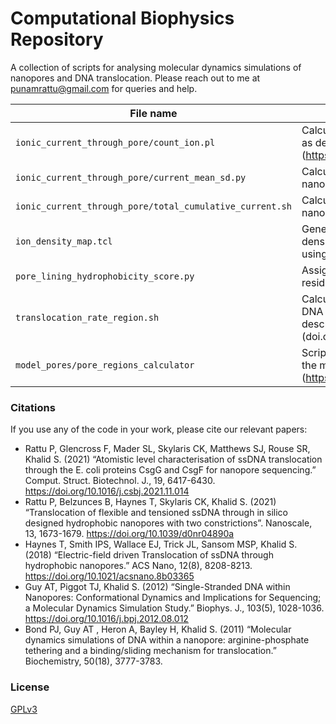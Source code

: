 # Computational Biophysics Repository
A collection of scripts for analysing molecular dynamics simulations of nanopores and DNA translocation. Please reach out to me at punamrattu@gmail.com for queries and help.


|File name|Description|
|---|---|
|`ionic_current_through_pore/count_ion.pl`|Calculates the ionic current through a nanopore, as described by Aksimentiev et al. (https://doi.org/10.1529/biophysj.104.058727).|
|`ionic_current_through_pore/current_mean_sd.py`|Calculates the mean current ± SD through a nanopore.|
|`ionic_current_through_pore/total_cumulative_current.sh`|Calculates cumulative current through a nanopore.|
|`ion_density_map.tcl`|Generates a volumetric map of the average density of an ion group in the simulation box, using VMD volmap plugin.|
|`pore_lining_hydrophobicity_score.py`|Assigns Wimley-White hydrophobicity score to residues lining the protein pore.|
|`translocation_rate_region.sh`|Calculates the translocation rate (nm/ns) of a DNA nucleotide through a pore region, as described by Rattu et al (doi.org/10.1016/j.csbj.2021.11.014).|
|`model_pores/pore_regions_calculator`|Scripts calculate the z-coordinates of regions in the model pores studied in Rattu et al. (https://doi.org/10.1039/D0NR04890A)|


### Citations
If you use any of the code in your work, please cite our relevant papers:
- Rattu P, Glencross F, Mader SL, Skylaris CK, Matthews SJ, Rouse SR, Khalid S. (2021) “Atomistic level characterisation of ssDNA translocation through the E. coli proteins CsgG and CsgF for nanopore sequencing.” Comput. Struct. Biotechnol. J., 19, 6417-6430. https://doi.org/10.1016/j.csbj.2021.11.014
- Rattu P, Belzunces B, Haynes T, Skylaris CK, Khalid S. (2021) “Translocation of flexible and tensioned ssDNA through in silico designed hydrophobic nanopores with two constrictions”. Nanoscale, 13, 1673-1679. https://doi.org/10.1039/d0nr04890a
- Haynes T, Smith IPS, Wallace EJ, Trick JL, Sansom MSP, Khalid S. (2018) “Electric-field driven Translocation of ssDNA through hydrophobic nanopores.” ACS Nano, 12(8), 8208-8213. https://doi.org/10.1021/acsnano.8b03365
- Guy AT, Piggot TJ, Khalid S. (2012) “Single-Stranded DNA within Nanopores: Conformational Dynamics and Implications for Sequencing; a Molecular Dynamics Simulation Study.” Biophys. J., 103(5), 1028-1036. https://doi.org/10.1016/j.bpj.2012.08.012
- Bond PJ, Guy AT , Heron A, Bayley H, Khalid S. (2011) “Molecular dynamics simulations of DNA within a nanopore: arginine-phosphate tethering and a binding/sliding mechanism for translocation.” Biochemistry, 50(18), 3777-3783.


### License 
[GPLv3](https://www.gnu.org/licenses/gpl-3.0.en.html)
